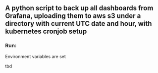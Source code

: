 ## A python script to back up all dashboards from Grafana, uploading them to aws s3 under a directory with current UTC date and hour, with kubernetes cronjob setup

### Run:
Environment variables are set 

tbd